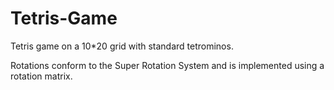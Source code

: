 # Tetris-Game

Tetris game on a 10*20 grid with standard tetrominos. 

Rotations conform to the Super Rotation System and is implemented using a rotation matrix.
